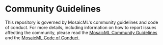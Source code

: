 # Community Guidelines

This repository is governed by MosaicML's community guidelines and code of conduct.
For more details, including information on how to report issues affecting the community, please read the
[MosaicML Community Guidelines](https://docs.google.com/document/d/1h8S9x9bCTsA_H8ourZJy3SQVWy-6z7i28TP5rcZt8RI/edit) and the [MosaicML Code of Conduct](https://docs.google.com/document/d/1aCaMLO65qfMaqP3uDYiUsTauMvBrSKd7qgeYqz458Ew/edit).
